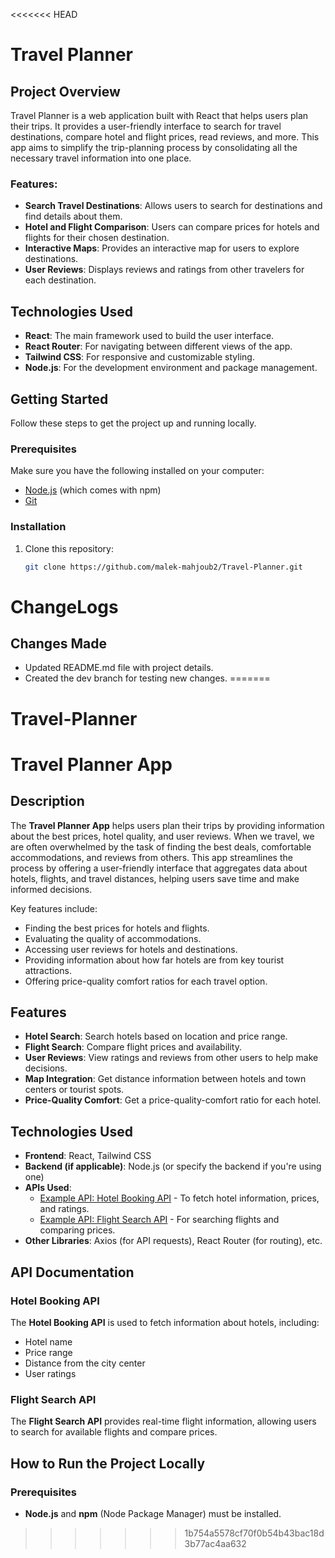 <<<<<<< HEAD
# Travel Planner

## Project Overview

Travel Planner is a web application built with React that helps users plan their trips. It provides a user-friendly interface to search for travel destinations, compare hotel and flight prices, read reviews, and more. This app aims to simplify the trip-planning process by consolidating all the necessary travel information into one place.

### Features:
- **Search Travel Destinations**: Allows users to search for destinations and find details about them.
- **Hotel and Flight Comparison**: Users can compare prices for hotels and flights for their chosen destination.
- **Interactive Maps**: Provides an interactive map for users to explore destinations.
- **User Reviews**: Displays reviews and ratings from other travelers for each destination.

## Technologies Used
- **React**: The main framework used to build the user interface.
- **React Router**: For navigating between different views of the app.
- **Tailwind CSS**: For responsive and customizable styling.
- **Node.js**: For the development environment and package management.

## Getting Started

Follow these steps to get the project up and running locally.

### Prerequisites
Make sure you have the following installed on your computer:
- [Node.js](https://nodejs.org/) (which comes with npm)
- [Git](https://git-scm.com/)

### Installation
1. Clone this repository:
   ```bash
   git clone https://github.com/malek-mahjoub2/Travel-Planner.git

# ChangeLogs

## Changes Made
- Updated README.md file with project details.
- Created the dev branch for testing new changes.
=======
# Travel-Planner
# Travel Planner App

## Description

The **Travel Planner App** helps users plan their trips by providing information about the best prices, hotel quality, and user reviews. When we travel, we are often overwhelmed by the task of finding the best deals, comfortable accommodations, and reviews from others. This app streamlines the process by offering a user-friendly interface that aggregates data about hotels, flights, and travel distances, helping users save time and make informed decisions.

Key features include:
- Finding the best prices for hotels and flights.
- Evaluating the quality of accommodations.
- Accessing user reviews for hotels and destinations.
- Providing information about how far hotels are from key tourist attractions.
- Offering price-quality comfort ratios for each travel option.

## Features
- **Hotel Search**: Search hotels based on location and price range.
- **Flight Search**: Compare flight prices and availability.
- **User Reviews**: View ratings and reviews from other users to help make decisions.
- **Map Integration**: Get distance information between hotels and town centers or tourist spots.
- **Price-Quality Comfort**: Get a price-quality-comfort ratio for each hotel.

## Technologies Used

- **Frontend**: React, Tailwind CSS
- **Backend (if applicable)**: Node.js (or specify the backend if you're using one)
- **APIs Used**: 
   - [Example API: Hotel Booking API](https://example.com) - To fetch hotel information, prices, and ratings.
   - [Example API: Flight Search API](https://example.com) - For searching flights and comparing prices.
- **Other Libraries**: Axios (for API requests), React Router (for routing), etc.

## API Documentation

### Hotel Booking API

The **Hotel Booking API** is used to fetch information about hotels, including:
- Hotel name
- Price range
- Distance from the city center
- User ratings

### Flight Search API

The **Flight Search API** provides real-time flight information, allowing users to search for available flights and compare prices.

## How to Run the Project Locally

### Prerequisites
- **Node.js** and **npm** (Node Package Manager) must be installed.

>>>>>>> 1b754a5578cf70f0b54b43bac18d3b77ac4aa632
